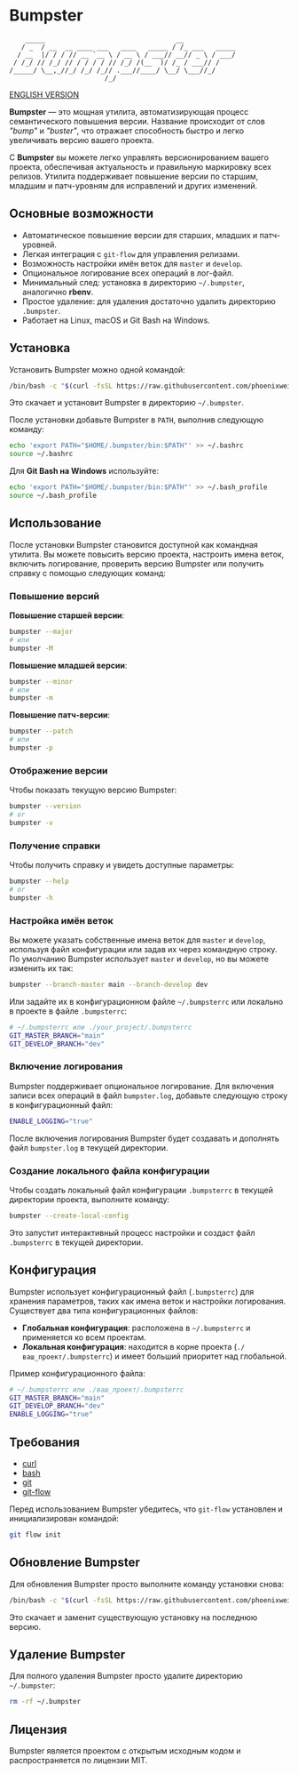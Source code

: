 # Bumpster

```ascii
    _____                                 __
   / _  / __  __ ____ ___   ____   _____ / /_ ___   _____
  / __  |/ / / // __ `__ \ / __ \ / ___// __// _ \ / ___/
 / /_/ // /_/ // / / / / // /_/ /(__  )/ /_ / ___// /
/_____/ \__,_//_/ /_/ /_// .___//____/ \__/ \___//_/
                        /_/
```

[ENGLISH VERSION](README.md)

**Bumpster** — это мощная утилита, автоматизирующая процесс семантического повышения версии. Название происходит от слов *"bump"* и *"buster"*, что отражает способность быстро и легко увеличивать версию вашего проекта.

С **Bumpster** вы можете легко управлять версионированием вашего проекта, обеспечивая актуальность и правильную маркировку всех релизов. Утилита поддерживает повышение версии по старшим, младшим и патч-уровням для исправлений и других изменений.

## Основные возможности

- Автоматическое повышение версии для старших, младших и патч-уровней.
- Легкая интеграция с `git-flow` для управления релизами.
- Возможность настройки имён веток для `master` и `develop`.
- Опциональное логирование всех операций в лог-файл.
- Минимальный след: установка в директорию `~/.bumpster`, аналогично **rbenv**.
- Простое удаление: для удаления достаточно удалить директорию `.bumpster`.
- Работает на Linux, macOS и Git Bash на Windows.

## Установка

Установить Bumpster можно одной командой:

```bash
/bin/bash -c "$(curl -fsSL https://raw.githubusercontent.com/phoenixweiss/bumpster/main/install.sh)"
```

Это скачает и установит Bumpster в директорию `~/.bumpster`.

После установки добавьте Bumpster в `PATH`, выполнив следующую команду:

```bash
echo 'export PATH="$HOME/.bumpster/bin:$PATH"' >> ~/.bashrc
source ~/.bashrc
```

Для **Git Bash на Windows** используйте:

```bash
echo 'export PATH="$HOME/.bumpster/bin:$PATH"' >> ~/.bash_profile
source ~/.bash_profile
```

## Использование

После установки Bumpster становится доступной как командная утилита. Вы можете повысить версию проекта, настроить имена веток, включить логирование, проверить версию Bumpster или получить справку с помощью следующих команд:

### Повышение версий

**Повышение старшей версии**:

```bash
bumpster --major
# или
bumpster -M
```

**Повышение младшей версии**:

```bash
bumpster --minor
# или
bumpster -m
```

**Повышение патч-версии**:

```bash
bumpster --patch
# или
bumpster -p
```

### Отображение версии

Чтобы показать текущую версию Bumpster:

```bash
bumpster --version
# or
bumpster -v
```

### Получение справки

Чтобы получить справку и увидеть доступные параметры:

```bash
bumpster --help
# or
bumpster -h
```

### Настройка имён веток

Вы можете указать собственные имена веток для `master` и `develop`, используя файл конфигурации или задав их через командную строку. По умолчанию Bumpster использует `master` и `develop`, но вы можете изменить их так:

```bash
bumpster --branch-master main --branch-develop dev
```

Или задайте их в конфигурационном файле `~/.bumpsterrc` или локально в проекте в файле `.bumpsterrc`:

```bash
# ~/.bumpsterrc или ./your_project/.bumpsterrc
GIT_MASTER_BRANCH="main"
GIT_DEVELOP_BRANCH="dev"
```

### Включение логирования

Bumpster поддерживает опциональное логирование. Для включения записи всех операций в файл `bumpster.log`, добавьте следующую строку в конфигурационный файл:

```bash
ENABLE_LOGGING="true"
```

После включения логирования Bumpster будет создавать и дополнять файл `bumpster.log` в текущей директории.

### Создание локального файла конфигурации

Чтобы создать локальный файл конфигурации `.bumpsterrc` в текущей директории проекта, выполните команду:

```bash
bumpster --create-local-config
```

Это запустит интерактивный процесс настройки и создаст файл `.bumpsterrc` в текущей директории.

## Конфигурация

Bumpster использует конфигурационный файл (`.bumpsterrc`) для хранения параметров, таких как имена веток и настройки логирования. Существует два типа конфигурационных файлов:

- **Глобальная конфигурация**: расположена в `~/.bumpsterrc` и применяется ко всем проектам.
- **Локальная конфигурация**: находится в корне проекта (`./ваш_проект/.bumpsterrc`) и имеет больший приоритет над глобальной.

Пример конфигурационного файла:

```bash
# ~/.bumpsterrc или ./ваш_проект/.bumpsterrc
GIT_MASTER_BRANCH="main"
GIT_DEVELOP_BRANCH="dev"
ENABLE_LOGGING="true"
```

## Требования

- [curl](https://curl.se/)
- [bash](https://www.gnu.org/software/bash/)
- [git](https://git-scm.com/)
- [git-flow](https://danielkummer.github.io/git-flow-cheatsheet/index.html)

Перед использованием Bumpster убедитесь, что `git-flow` установлен и инициализирован командой:

```bash
git flow init
```

## Обновление Bumpster

Для обновления Bumpster просто выполните команду установки снова:

```bash
/bin/bash -c "$(curl -fsSL https://raw.githubusercontent.com/phoenixweiss/bumpster/main/install.sh)"
```

Это скачает и заменит существующую установку на последнюю версию.

## Удаление Bumpster

Для полного удаления Bumpster просто удалите директорию `~/.bumpster`:

```bash
rm -rf ~/.bumpster
```

## Лицензия

Bumpster является проектом с открытым исходным кодом и распространяется по лицензии MIT.
